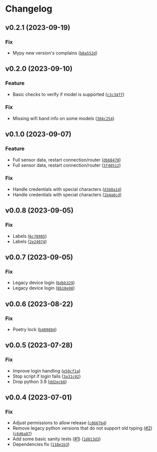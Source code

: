 # Changelog

<!--next-version-placeholder-->

## v0.2.1 (2023-09-19)

### Fix

* Mypy new version's complains ([`b8a552d`](https://github.com/chemelli74/aiovodafone/commit/b8a552d4015995135f1c80faa21fee388985b82e))

## v0.2.0 (2023-09-10)

### Feature

* Basic checks to verify if model is supported ([`c3c34ff`](https://github.com/chemelli74/aiovodafone/commit/c3c34ff442008ec009299b882906041c51b3ef14))

### Fix

* Missing wifi band info on some models ([`304c254`](https://github.com/chemelli74/aiovodafone/commit/304c254e7c3895bbc7b636c0a56523fbef4cc3ea))

## v0.1.0 (2023-09-07)

### Feature

* Full sensor data, restart connection/router ([`db68478`](https://github.com/chemelli74/aiovodafone/commit/db684781d2b732f7920209cf0ef6f0c4af2e6ec5))
* Full sensor data, restart connection/router ([`3f40512`](https://github.com/chemelli74/aiovodafone/commit/3f40512e5170bb3e1173ceafa6d7d44ee02a45eb))

### Fix

* Handle credentials with special characters ([`d3b0a14`](https://github.com/chemelli74/aiovodafone/commit/d3b0a14910908735c5c87615ba51c8e227581c59))
* Handle credentials with special characters ([`1b4a6cd`](https://github.com/chemelli74/aiovodafone/commit/1b4a6cd5af2c6c644b2077515ad3164faab30c64))

## v0.0.8 (2023-09-05)

### Fix

* Labels ([`6c78985`](https://github.com/chemelli74/aiovodafone/commit/6c7898585ee8ab9b8945e8bf1c86dcb5dca7cf7f))
* Labels ([`2e24074`](https://github.com/chemelli74/aiovodafone/commit/2e240749b1c41b7c3a025947191b68d92b7438a4))

## v0.0.7 (2023-09-05)

### Fix

* Legacy device login ([`6dbb329`](https://github.com/chemelli74/aiovodafone/commit/6dbb3299d849a19d107624d6759fae8283594dbd))
* Legacy device login ([`8b10e98`](https://github.com/chemelli74/aiovodafone/commit/8b10e98170d6c99929a25fed1ca43b504a51dc81))

## v0.0.6 (2023-08-22)

### Fix

* Poetry lock ([`b489804`](https://github.com/chemelli74/aiovodafone/commit/b4898044c77a6172cc28796f57832951cf2281f2))

## v0.0.5 (2023-07-28)

### Fix

* Improve login handling ([`e50cf1a`](https://github.com/chemelli74/aiovodafone/commit/e50cf1a8ebf47b2088d9e43d321b6b18329d97bb))
* Stop script if login fails ([`3a31c02`](https://github.com/chemelli74/aiovodafone/commit/3a31c025660443c3455f5d3e2acab4721c34a0be))
* Drop python 3.9 ([`dd2ecb6`](https://github.com/chemelli74/aiovodafone/commit/dd2ecb66a9d5be687c4c576ae3e806f24791d6a5))

## v0.0.4 (2023-07-01)

### Fix

* Adjust permissions to allow release ([`c8667b4`](https://github.com/chemelli74/aiovodafone/commit/c8667b463f339b7001ee4e6314610065ac9b9c6d))
* Remove legacy python versions that do not support old typing ([#2](https://github.com/chemelli74/aiovodafone/issues/2)) ([`c6d6a87`](https://github.com/chemelli74/aiovodafone/commit/c6d6a8789a723487c65c4bc84ed71d250a987821))
* Add some basic sanity tests ([#1](https://github.com/chemelli74/aiovodafone/issues/1)) ([`1d813d3`](https://github.com/chemelli74/aiovodafone/commit/1d813d3aa798221ceb982ae6b32bb3b5c942422a))
* Dependencies fix ([`118e1b3`](https://github.com/chemelli74/aiovodafone/commit/118e1b335b2cb9132295ba8e59cc84d77caef4ee))
